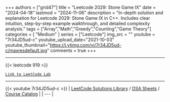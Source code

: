 
+++
authors = ["grid47"]
title = "Leetcode 2029: Stone Game IX"
date = "2024-04-18"
lastmod = "2024-11-06"
description = "In-depth solution and explanation for Leetcode 2029: Stone Game IX in C++. Includes clear intuition, step-by-step example walkthrough, and detailed complexity analysis."
tags = ["Array","Math","Greedy","Counting","Game Theory"]
categories = [
    "Medium"
]
series = ["Leetcode"]
img_src = ""
youtube = "7r34JD5ud-c"
youtube_upload_date="2021-10-03"
youtube_thumbnail="https://i.ytimg.com/vi/7r34JD5ud-c/maxresdefault.jpg"
comments = true
+++



---
{{< leetcode 919 >}}

[`Link to LeetCode Lab`](https://leetcode.com/problems/stone-game-ix/description/)

---
{{< youtube 7r34JD5ud-c >}}
| [LeetCode Solutions Library](https://grid47.xyz/leetcode/) / [DSA Sheets](https://grid47.xyz/sheets/) / [Course Catalog](https://grid47.xyz/courses/) |
| --- |

